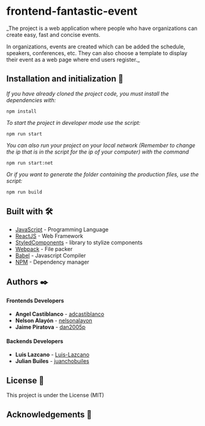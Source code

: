 # frontend-fantastic-event

\_The project is a web application where people who have organizations can create easy, fast and concise events.

In organizations, events are created which can be added the schedule, speakers, conferences, etc. They can also choose a template to display their event as a web page where end users register.\_

## Installation and initialization 🔧

_If you have already cloned the project code, you must install the dependencies with:_

```
npm install
```

_To start the project in developer mode use the script:_

```
npm run start
```

_You can also run your project on your local network (Remember to change the ip that is in the script for the ip of your computer) with the command_

```
npm run start:net
```

_Or if you want to generate the folder containing the production files, use the script:_

```
npm run build
```

## Built with 🛠️

- [JavaScript](https://www.javascript.com/) - Programming Language
- [ReactJS](https://es.reactjs.org/) - Web Framework
- [StyledComponents](https://styled-components.com/) - library to stylize components
- [Webpack](https://webpack.js.org/) - File packer
- [Babel](https://babeljs.io/) - Javascript Compiler
- [NPM](https://www.npmjs.com/) - Dependency manager

## Authors ✒️

#### Frontends Developers

- **Angel Castiblanco** - [adcastiblanco](https://github.com/adcastiblanco)
- **Nelson Alayón** - [nelsonalayon](https://github.com/nelsonalayon)
- **Jaime Piratova** - [dan2005p](https://github.com/dan2005p)

#### Backends Developers

- **Luis Lazcano** - [Luis-Lazcano](https://github.com/Luis-Lazcano)
- **Julian Builes** - [juanchobuiles](https://github.com/juanchobuiles)

## License 📄

This project is under the License (MIT)

## Acknowledgements 🎁
